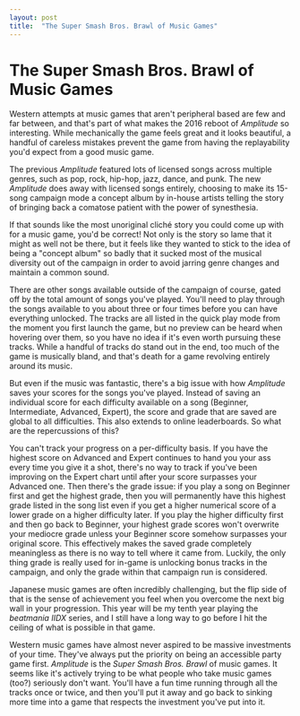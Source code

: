 ```yaml
---
layout: post
title:  "The Super Smash Bros. Brawl of Music Games"
---
```


# The Super Smash Bros. Brawl of Music Games

Western attempts at music games that aren't peripheral based are few and far between, and that's part of what makes the 2016 reboot of *Amplitude* so interesting. While mechanically the game feels great and it looks beautiful, a handful of careless mistakes prevent the game from having the replayability you'd expect from a good music game.

The previous *Amplitude* featured lots of licensed songs across multiple genres, such as pop, rock, hip-hop, jazz, dance, and punk. The new *Amplitude* does away with licensed songs entirely, choosing to make its 15-song campaign mode a concept album by in-house artists telling the story of bringing back a comatose patient with the power of synesthesia. 

If that sounds like the most unoriginal cliché story you could come up with for a music game, you'd be correct! Not only is the story so lame that it might as well not be there, but it feels like they wanted to stick to the idea of being a "concept album" so badly that it sucked most of the musical diversity out of the campaign in order to avoid jarring genre changes and maintain a common sound.

There are other songs available outside of the campaign of course, gated off by the total amount of songs you've played. You'll need to play through the songs available to you about three or four times before you can have everything unlocked. The tracks are all listed in the quick play mode from the moment you first launch the game, but no preview can be heard when hovering over them, so you have no idea if it's even worth pursuing these tracks. While a handful of tracks do stand out in the end, too much of the game is musically bland, and that's death for a game revolving entirely around its music.

But even if the music was fantastic, there's a big issue with how *Amplitude* saves your scores for the songs you've played. Instead of saving an individual score for each difficulty available on a song (Beginner, Intermediate, Advanced, Expert), the score and grade that are saved are global to all difficulties. This also extends to online leaderboards. So what are the repercussions of this?

You can't track your progress on a per-difficulty basis. If you have the highest score on Advanced and Expert continues to hand you your ass every time you give it a shot, there's no way to track if you've been improving on the Expert chart until after your score surpasses your Advanced one. Then there's the grade issue: if you play a song on Beginner first and get the highest grade, then you will permanently have this highest grade listed in the song list even if you get a higher numerical score of a lower grade on a higher difficulty later. If you play the higher difficulty first and then go back to Beginner, your highest grade scores won't overwrite your mediocre grade unless your Beginner score somehow surpasses your original score. This effectively makes the saved grade completely meaningless as there is no way to tell where it came from. Luckily, the only thing grade is really used for in-game is unlocking bonus tracks in the campaign, and only the grade within that campaign run is considered.

Japanese music games are often incredibly challenging, but the flip side of that is the sense of achievement you feel when you overcome the next big wall in your progression. This year will be my tenth year playing the *beatmania IIDX* series, and I still have a long way to go before I hit the ceiling of what is possible in that game.

Western music games have almost never aspired to be massive investments of your time. They've always put the priority on being an accessible party game first. *Amplitude* is the *Super Smash Bros. Brawl* of music games. It seems like it's actively trying to be what people who take music games (too?) seriously don't want. You'll have a fun time running through all the tracks once or twice, and then you'll put it away and go back to sinking more time into a game that respects the investment you've put into it.
